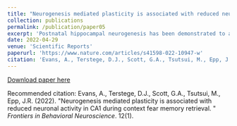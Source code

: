 ```yaml
---
title: "Neurogenesis mediated plasticity is associated with reduced neuronal activity in CA1 during context fear memory retrieval. "
collection: publications
permalink: /publication/paper05
excerpt: 'Postnatal hippocampal neurogenesis has been demonstrated to affect learning and memory in numerous ways. Several studies have now demonstrated that increased neurogenesis can induce forgetting of memories acquired prior to the manipulation of neurogenesis and, as a result of this forgetting can also facilitate new learning. However, the mechanisms mediating neurogenesis-induced forgetting are not well understood. Here, we used a subregion-based analysis of the immediate early gene c-Fos as well as in vivo fiber photometry to determine changes in activity corresponding with neurogenesis induced forgetting. We found that increasing neurogenesis led to reduced CA1 activity during context memory retrieval. We also demonstrate here that perineuronal net expression in areas CA1 is bidirectionally altered by the levels or activity of postnatally generated neurons in the dentate gyrus. These results suggest that neurogenesis may induce forgetting by disrupting perineuronal nets in CA1 which may otherwise protect memories from degradation.'
date: 2022-04-29
venue: 'Scientific Reports'
paperurl: 'https://www.nature.com/articles/s41598-022-10947-w'
citation: 'Evans, A., Terstege, D.J., Scott, G.A., Tsutsui, M., Epp, J.R. (2022). &quot;Neurogenesis mediated plasticity is associated with reduced neuronal activity in CA1 during context fear memory retrieval. &quot; <i>Frontiers in Behavioral Neuroscience</i>. 12(1).'
---
```


[Download paper here](http://dterstege.github.io/files/paper05.pdf)

Recommended citation: Evans, A., Terstege, D.J., Scott, G.A., Tsutsui, M., Epp, J.R.  (2022). "Neurogenesis mediated plasticity is associated with reduced neuronal activity in CA1 during context fear memory retrieval. " <i>Frontiers in Behavioral Neuroscience</i>. 12(1).
